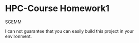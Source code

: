 # HPC-Course Homework1

SGEMM

I can not guarantee that you can easily build this project in your environment.
